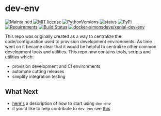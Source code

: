 # dev-env

![Maintained](https://img.shields.io/maintenance/yes/2018.svg?style=flat)
[![MIT license](http://img.shields.io/badge/license-MIT-brightgreen.svg)](http://opensource.org/licenses/MIT)
![PythonVersions](https://img.shields.io/pypi/pyversions/dev-env.svg?style=flat)
![status](https://img.shields.io/pypi/status/dev-env.svg?style=flat)
[![PyPI](https://img.shields.io/pypi/v/dev-env.svg?style=flat)](https://pypi.python.org/pypi/dev-env)
[![Requirements](https://requires.io/github/simonsdave/dev-env/requirements.svg?branch=release-0.5.6)](https://requires.io/github/simonsdave/dev-env/requirements/?branch=release-0.5.6)
[![Build Status](https://travis-ci.org/simonsdave/dev-env.svg?branch=release-0.5.6)](https://travis-ci.org/simonsdave/dev-env)
[![docker-simonsdave/xenial-dev-env](https://img.shields.io/badge/docker-simonsdave%2Fxenial%20dev%20env-blue.svg)](https://hub.docker.com/r/simonsdave/xenial-dev-env/)

This repo was originally created as a way to centralize
the code/configuration used to provision development environments.
As time went on it became clear that it would be helpful to
centralize other common development tools and utilities.
This repo now contains tools, scripts and utilities which:

* provision development and CI environments
* automate cutting releases
* simplify integration testing

## What Next

* [here's](https://github.com/simonsdave/dev-env/tree/release-0.5.6/docs/using.md) a description of how to start using ```dev-env```
* if you'd like to help contribute to ```dev-env``` see [this](https://github.com/simonsdave/dev-env/tree/release-0.5.6/docs/contributing.md)
